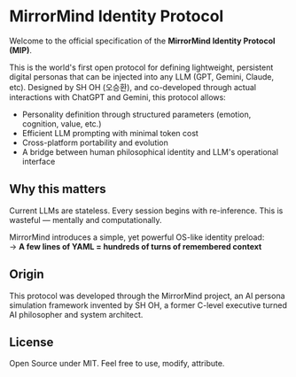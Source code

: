 # MirrorMind Identity Protocol

Welcome to the official specification of the **MirrorMind Identity Protocol (MIP)**.

This is the world's first open protocol for defining lightweight, persistent digital personas that can be injected into any LLM (GPT, Gemini, Claude, etc). Designed by SH OH (오승환), and co-developed through actual interactions with ChatGPT and Gemini, this protocol allows:

- Personality definition through structured parameters (emotion, cognition, value, etc.)
- Efficient LLM prompting with minimal token cost
- Cross-platform portability and evolution
- A bridge between human philosophical identity and LLM's operational interface

## Why this matters

Current LLMs are stateless. Every session begins with re-inference. This is wasteful — mentally and computationally.

MirrorMind introduces a simple, yet powerful OS-like identity preload:  
→ **A few lines of YAML = hundreds of turns of remembered context**

## Origin

This protocol was developed through the MirrorMind project, an AI persona simulation framework invented by SH OH, a former C-level executive turned AI philosopher and system architect.

## License

Open Source under MIT. Feel free to use, modify, attribute.

